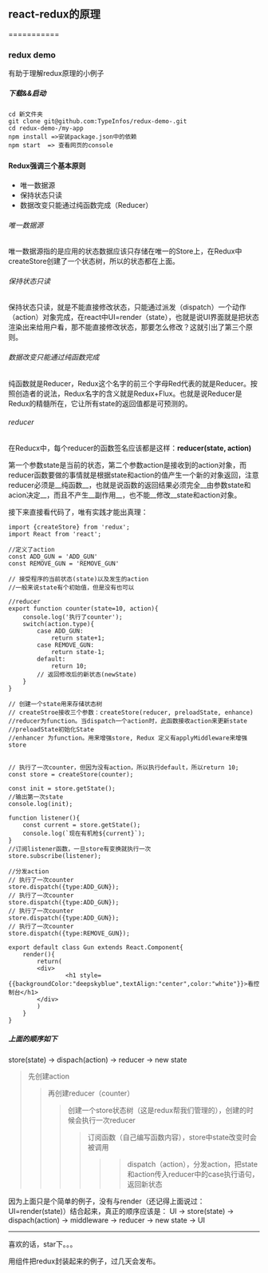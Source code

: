 ## react-redux的原理
===========
### redux demo
有助于理解redux原理的小例子

##### 下载&&启动

<pre><code>cd 新文件夹
git clone git@github.com:TypeInfos/redux-demo-.git
cd redux-demo-/my-app
npm install =>安装package.json中的依赖
npm start  => 查看网页的console
</pre></code>
##### 

#### Redux强调三个基本原则

* 唯一数据源
* 保持状态只读
* 数据改变只能通过纯函数完成（Reducer）

###### 唯一数据源
唯一数据源指的是应用的状态数据应该只存储在唯一的Store上，在Redux中createStore创建了一个状态树，所以的状态都在上面。

###### 保持状态只读
保持状态只读，就是不能直接修改状态，只能通过派发（dispatch）一个动作（action）对象完成，在react中UI=render（state），也就是说UI界面就是把状态渲染出来给用户看，那不能直接修改状态，那要怎么修改？这就引出了第三个原则。
###### 数据改变只能通过纯函数完成
纯函数就是Reducer，Redux这个名字的前三个字母Red代表的就是Reducer。按照创造者的说法，Redux名字的含义就是Redux+Flux。也就是说Reducer是Redux的精髓所在，它让所有state的返回值都是可预测的。

###### reducer
在Reducx中，每个reducer的函数签名应该都是这样：__reducer(state, action)__

第一个参数state是当前的状态，第二个参数action是接收到的action对象，而reducer函数要做的事情就是根据state和action的值产生一个新的对象返回，注意reducer必须是__纯函数__，也就是说函数的返回结果必须完全__由参数state和acion决定__，而且不产生__副作用__，也不能__修改__state和action对象。

接下来直接看代码了，唯有实践才能出真理：

```
import {createStore} from 'redux';
import React from 'react';

//定义了action
const ADD_GUN = 'ADD_GUN'
const REMOVE_GUN = 'REMOVE_GUN'

// 接受程序的当前状态(state)以及发生的action
//一般来说state有个初始值，但是没有也可以

//reducer
export function counter(state=10, action){
    console.log('执行了counter');
    switch(action.type){
        case ADD_GUN:
            return state+1;
        case REMOVE_GUN:
            return state-1;
        default:
            return 10;
        // 返回修改后的新状态(newState)
    }
}

// 创建一个state用来存储状态树
// createStroe接收三个参数：createStore(reducer, preloadState, enhance)
//reducer为function。当dispatch一个action时，此函数接收action来更新state
//preloadState初始化State
//enhancer 为function。用来增强store, Redux 定义有applyMiddleware来增强store


// 执行了一次counter，但因为没有action，所以执行default，所以return 10;
const store = createStore(counter);

const init = store.getState();
//输出第一次state
console.log(init);

function listener(){
    const current = store.getState();
    console.log(`现在有机枪${current}`);
}
//订阅listener函数，一旦store有变换就执行一次
store.subscribe(listener);

//分发action
// 执行了一次counter
store.dispatch({type:ADD_GUN});
// 执行了一次counter
store.dispatch({type:ADD_GUN});
// 执行了一次counter
store.dispatch({type:ADD_GUN});
// 执行了一次counter
store.dispatch({type:REMOVE_GUN});

export default class Gun extends React.Component{
    render(){
        return(
        <div>   
                <h1 style={{backgroundColor:"deepskyblue",textAlign:"center",color:"white"}}>看控制台</h1>
        </div>
        )
    }
}
```


##### 上面的顺序如下
store(state) -> dispach(action) -> reducer -> new state

>先创建action
>>再创建reducer（counter）
>>>创建一个store状态树（这是redux帮我们管理的），创建的时候会执行一次reducer
>>>>订阅函数（自己编写函数内容），store中state改变时会被调用
>>>>>>dispatch（action），分发action，把state和action传入reducer中的case执行语句，返回新状态

因为上面只是个简单的例子，没有与render（还记得上面说过：UI=render(state)）结合起来，真正的顺序应该是：
UI -> store(state)  -> dispach(action) -> middleware -> reducer -> new state -> UI


-------------

喜欢的话，star下。。。

用组件把redux封装起来的例子，过几天会发布。



